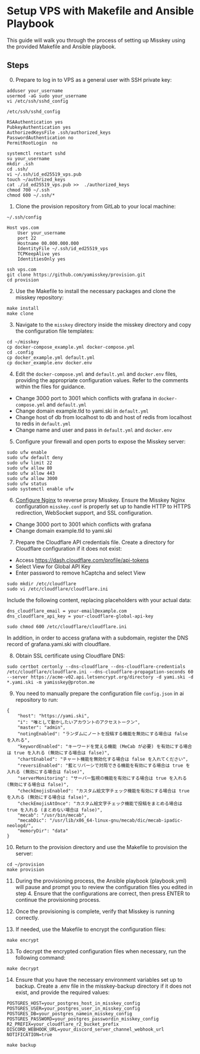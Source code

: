 # Setup VPS with Makefile and Ansible Playbook

This guide will walk you through the process of setting up Misskey using the provided Makefile and Ansible playbook.

## Steps

0. Prepare to log in to VPS as a general user with SSH private key:

```consol
adduser your_username
usermod -aG sudo your_username
vi /etc/ssh/sshd_config
```

`/etc/ssh/sshd_config`

```config
RSAAuthentication yes
PubkeyAuthentication yes
AuthorizedKeysFile .ssh/authorized_keys
PasswordAuthentication no
PermitRootLogin  no
```

```consol
systemctl restart sshd
su your_username
mkdir .ssh
cd .ssh/
vi ~/.ssh/id_ed25519_vps.pub
touch ~/authrized_keys
cat ./id_ed25519_vps.pub >>  ./authorized_keys
chmod 700 ~/.ssh
chmod 600 ~/.ssh/*
```

1. Clone the provision repository from GitLab to your local machine:

`~/.ssh/config`

```config
Host vps.com
    User your_username
    port 22
    Hostname 00.000.000.000
    IdentityFile ~/.ssh/id_ed25519_vps
    TCPKeepAlive yes
    IdentitiesOnly yes
```

```consol
ssh vps.com
git clone https://github.com/yamisskey/provision.git
cd provision
```

2. Use the Makefile to install the necessary packages and clone the misskey repository:

```consol
make install
make clone
```

3. Navigate to the `misskey` directory inside the misskey directory and copy the configuration file templates:

```consol
cd ~/misskey
cp docker-compose_example.yml docker-compose.yml
cd .config
cp docker_example.yml default.yml
cp docker_example.env docker.env
```

4. Edit the `docker-compose.yml` and `default.yml` and `docker.env` files, providing the appropriate configuration values. Refer to the comments within the files for guidance.

- Change 3000 port to 3001 which conflicts with grafana in `docker-compose.yml` and `default.yml`
- Change domain example.tld to yami.ski in `default.yml`
- Change host of db from localhost to db and host of redis from localhost to redis in `default.yml`
- Change name and user and pass in `default.yml` and `docker.env`

5. Configure your firewall and open ports to expose the Misskey server:

```consol
sudo ufw enable
sudo ufw default deny
sudo ufw limit 22
sudo ufw allow 80
sudo ufw allow 443
sudo ufw allow 3000
sudo ufw status
sudo systemctl enable ufw
```

6. [Configure Nginx](https://misskey-hub.net/ja/docs/for-admin/install/resources/nginx/) to reverse proxy Misskey. Ensure the Misskey Nginx configuration `misskey.conf` is properly set up to handle HTTP to HTTPS redirection, WebSocket support, and SSL configuration.

- Change 3000 port to 3001 which conflicts with grafana
- Change domain example.tld to yami.ski

7. Prepare the Cloudflare API credentials file. Create a directory for Cloudflare configuration if it does not exist:

- Access https://dash.cloudflare.com/profile/api-tokens
- Select View for Global API Key
- Enter password to remove hCaptcha and select View

```consol
sudo mkdir /etc/cloudflare
sudo vi /etc/cloudflare/cloudflare.ini
```

Include the following content, replacing placeholders with your actual data:

```config
dns_cloudflare_email = your-email@example.com
dns_cloudflare_api_key = your-cloudflare-global-api-key
```

```consol
sudo chmod 600 /etc/cloudflare/cloudflare.ini
```

In addition, in order to access grafana with a subdomain, register the DNS record of grafana.yami.ski with cloudflare.

8. Obtain SSL certificate using Cloudflare DNS:

```consol
sudo certbot certonly --dns-cloudflare --dns-cloudflare-credentials /etc/cloudflare/cloudflare.ini --dns-cloudflare-propagation-seconds 60 --server https://acme-v02.api.letsencrypt.org/directory -d yami.ski -d *.yami.ski -m yamisskey@proton.me
```

9. You need to manually prepare the configuration file `config.json` in ai repository to run:

```config
{
	"host": "https://yami.ski",
	"i": "唯として動かしたいアカウントのアクセストークン",
	"master": "admin",
	"notingEnabled": "ランダムにノートを投稿する機能を無効にする場合は false を入れる",
	"keywordEnabled": "キーワードを覚える機能 (MeCab が必要) を有効にする場合は true を入れる (無効にする場合は false)",
	"chartEnabled": "チャート機能を無効化する場合は false を入れてください",
	"reversiEnabled": "藍とリバーシで対局できる機能を有効にする場合は true を入れる (無効にする場合は false)",
	"serverMonitoring": "サーバー監視の機能を有効にする場合は true を入れる (無効にする場合は false)",
	"checkEmojisEnabled": "カスタム絵文字チェック機能を有効にする場合は true を入れる (無効にする場合は false)",
	"checkEmojisAtOnce": "カスタム絵文字チェック機能で投稿をまとめる場合は true を入れる (まとめない場合は false)",
	"mecab": "/usr/bin/mecab",
	"mecabDic": "/usr/lib/x86_64-linux-gnu/mecab/dic/mecab-ipadic-neologd/",
	"memoryDir": "data"
}
```

10. Return to the provision directory and use the Makefile to provision the server:

```consol
cd ~/provision
make provision
```

11. During the provisioning process, the Ansible playbook (playbook.yml) will pause and prompt you to review the configuration files you edited in step 4. Ensure that the configurations are correct, then press ENTER to continue the provisioning process.

12. Once the provisioning is complete, verify that Misskey is running correctly.

13. If needed, use the Makefile to encrypt the configuration files:

```consol
make encrypt
```

13. To decrypt the encrypted configuration files when necessary, run the following command:

```consol
make decrypt
```

14. Ensure that you have the necessary environment variables set up to backup. Create a .env file in the misskey-backup directory if it does not exist, and provide the required values:

```config
POSTGRES_HOST=your_postgres_host_in_misskey_config
POSTGRES_USER=your_postgres_user_in_misskey_config
POSTGRES_DB=your_postgres_namein_misskey_config
POSTGRES_PASSWORD=your_postgres_passwordin_misskey_config
R2_PREFIX=your_cloudflare_r2_bucket_prefix
DISCORD_WEBHOOK_URL=your_discord_server_channel_webhook_url
NOTIFICATION=true
```

```consol
make backup
```